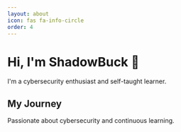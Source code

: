 ```yaml
---
layout: about
icon: fas fa-info-circle
order: 4
---
```


# Hi, I'm ShadowBuck 👋

I'm a cybersecurity enthusiast and self-taught learner.

## My Journey

Passionate about cybersecurity and continuous learning.

